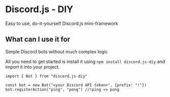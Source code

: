 # Discord.js - DIY

Easy to use, do-it-yourself Discord.js mini-framework

## What can I use it for

Simple Discord bots without much complex logic

All you need to get started is install it using `npm install discord.js-diy` and import it into your project.

```
import { Bot } from "discord.js-diy"

const bot = new Bot("<your Discord API token>", {prefix: "!"})
bot.registerAction("ping", "pong") //!ping => pong
```
